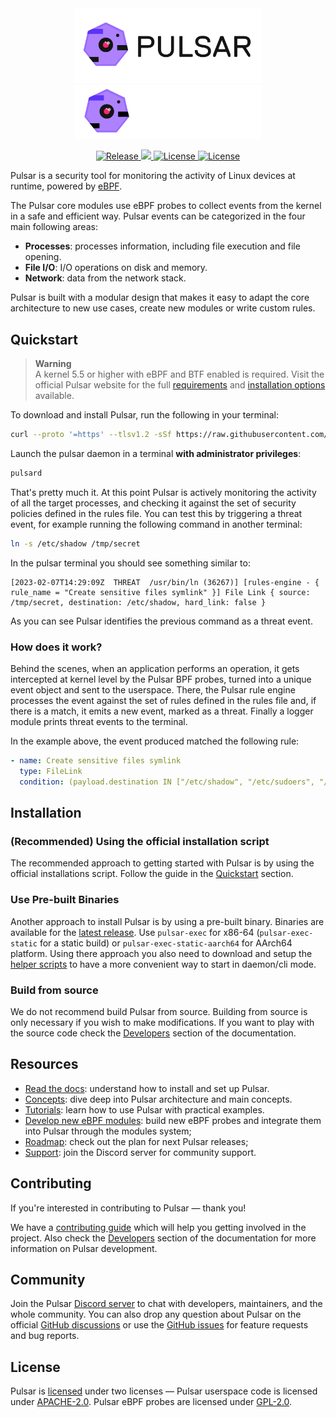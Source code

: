 <div align="center">
  <img width="300" src="assets/pulsar-logo-black.png#gh-light-mode-only" alt="Pulsar dark logo">
  <img width="300" src="assets/pulsar-logo-white.png#gh-dark-mode-only" alt="Pulsar light logo">

  <p>
    <a href="https://github.com/Exein-io/pulsar/actions/workflows/release.yaml">
      <img src="https://github.com/Exein-io/pulsar/actions/workflows/release.yaml/badge.svg?branch=main" alt="Release">
    </a>
    <a href="https://discord.gg/ZrySDqhBtZ"><img src="https://img.shields.io/discord/986983233256321075?color=%2331c753&logo=discord">
    <a href="https://opensource.org/licenses/Apache-2.0">
      <img src="https://img.shields.io/badge/License-Apache_2.0-blue.svg" alt="License">
      <img src="https://img.shields.io/badge/License-GPL--2.0-blue.svg" alt="License">
    </a>
  </p>
</div>

Pulsar is a security tool for monitoring the activity of Linux devices at runtime, powered by [eBPF](https://ebpf.io/). 

The Pulsar core modules use eBPF probes to collect events from the kernel in a safe and efficient way. Pulsar events can be categorized in the four main following areas:

- **Processes**: processes information, including file execution and file opening.
- **File I/O**: I/O operations on disk and memory.
- **Network**: data from the network stack.

Pulsar is built with a modular design that makes it easy to adapt the core architecture to new use cases, create new modules or write custom rules.

## Quickstart

> **Warning**  
> A kernel 5.5 or higher with eBPF and BTF enabled is required. Visit the official Pulsar website for the full [requirements](https://pulsar.sh/docs/faq/kernel-requirements/) and [installation options](https://pulsar.sh/docs/getting-started/installation) available.

To download and install Pulsar, run the following in your terminal:

```sh
curl --proto '=https' --tlsv1.2 -sSf https://raw.githubusercontent.com/exein-io/pulsar/main/pulsar-install.sh | sh
```

Launch the pulsar daemon in a terminal **with administrator privileges**:

```sh
pulsard
```

That's pretty much it. At this point Pulsar is actively monitoring the activity of all the target processes, and checking it against the set of security policies defined in the rules file. You can test this by triggering a threat event, for example running the following command in another terminal:

```sh
ln -s /etc/shadow /tmp/secret
```

In the pulsar terminal you should see something similar to:

```console
[2023-02-07T14:29:09Z  THREAT  /usr/bin/ln (36267)] [rules-engine - { rule_name = "Create sensitive files symlink" }] File Link { source: /tmp/secret, destination: /etc/shadow, hard_link: false }
```

As you can see Pulsar identifies the previous command as a threat event.

### How does it work?

Behind the scenes, when an application performs an operation, it gets intercepted at kernel level by the Pulsar BPF probes, turned into a unique event object and sent to the userspace. There, the Pulsar rule engine processes the event against the set of rules defined in the rules file and, if there is a match, it emits a new event, marked as a threat. Finally a logger module prints threat events to the terminal.

In the example above, the event produced matched the following rule:

```yaml
- name: Create sensitive files symlink
  type: FileLink
  condition: (payload.destination IN ["/etc/shadow", "/etc/sudoers", "/etc/pam.conf", "/etc/security/pwquality.conf"] OR payload.destination STARTS_WITH "/etc/sudoers.d/" OR payload.destination STARTS_WITH "/etc/pam.d") AND payload.hard_link == "false"
```

## Installation

### (Recommended) Using the official installation script

The recommended approach to getting started with Pulsar is by using the official installations script. Follow the guide in the [Quickstart](#quickstart) section.

### Use Pre-built Binaries

Another approach to install Pulsar is by using a pre-built binary. Binaries are available for the [latest release](https://github.com/Exein-io/pulsar/releases/latest). Use `pulsar-exec` for x86-64 (`pulsar-exec-static` for a static build) or `pulsar-exec-static-aarch64` for AArch64 platform. Using there approach you also need to download and setup the [helper scripts](./scripts) to have a more convenient way to start in daemon/cli mode.

### Build from source

We do not recommend build Pulsar from source. Building from source is only necessary if you wish to make modifications. If you want to play with the source code check the [Developers](https://pulsar.sh/docs/category/developers) section of the documentation.

## Resources

- [Read the docs](https://pulsar.sh/docs): understand how to install and set up Pulsar.
- [Concepts](https://pulsar.sh/docs/category/concepts): dive deep into Pulsar architecture and main concepts.
- [Tutorials](https://pulsar.sh/docs/category/tutorials): learn how to use Pulsar with practical examples.
- [Develop new eBPF modules](https://pulsar.sh/docs/developers/tutorials/create-ebpf-probe-module): build new eBPF probes and integrate them into Pulsar through the modules system;
- [Roadmap](https://github.com/orgs/Exein-io/projects/14): check out the plan for next Pulsar releases;
- [Support](https://discord.gg/MQgaTPef7a): join the Discord server for community support.

## Contributing

If you're interested in contributing to Pulsar — thank you!

We have a [contributing guide](CONTRIBUTING.md) which will help you getting involved in the project. Also check the [Developers](https://pulsar.sh/docs/category/developers) section of the documentation for more information on Pulsar development.

## Community

Join the Pulsar [Discord server](https://discord.gg/MQgaTPef7a) to chat with developers, maintainers, and the whole community. You can also drop any question about Pulsar on the official [GitHub discussions](https://github.com/Exein-io/pulsar/discussions) or use the [GitHub issues](https://github.com/Exein-io/pulsar/issues) for feature requests and bug reports.

## License

Pulsar is [licensed](./LICENSE) under two licenses — Pulsar userspace code is licensed under [APACHE-2.0](./LICENSES/LICENSE-APACHE-2.0). Pulsar eBPF probes are licensed under [GPL-2.0](./LICENSES/LICENSE-GPL-2.0).
